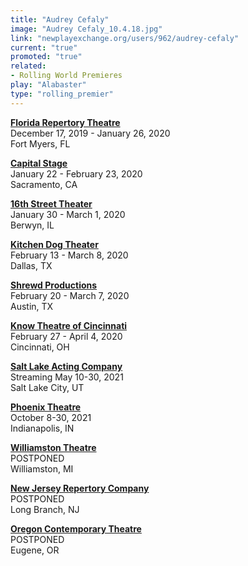 ```yaml
---
title: "Audrey Cefaly"
image: "Audrey Cefaly_10.4.18.jpg"
link: "newplayexchange.org/users/962/audrey-cefaly"
current: "true"
promoted: "true"
related:
- Rolling World Premieres
play: "Alabaster"
type: "rolling_premier"
---
```


[**Florida Repertory Theatre**](https://www.floridarep.org/the-season/alabaster/)\
December 17, 2019 - January 26, 2020\
Fort Myers, FL

[**Capital Stage**](https://capstage.org/alabaster/)\
January 22 - February 23, 2020\
Sacramento, CA

[**16th Street Theater**](https://16thstreettheater.org/season-thirteen-2020/)\
January 30 - March 1, 2020\
Berwyn, IL

[**Kitchen Dog Theater**](https://www.kitchendogtheater.org/alabaster)\
February 13 - March 8, 2020\
Dallas, TX

[**Shrewd Productions**](http://www.shrewdproductions.com/home)\
February 20 - March 7, 2020\
Austin, TX

[**Know Theatre of Cincinnati**](https://knowtheatre.com/season-22/alabaster/)\
February 27 - April 4, 2020\
Cincinnati, OH

[**Salt Lake Acting Company**](https://www.saltlakeactingcompany.org/)\
Streaming May 10-30, 2021\
Salt Lake City, UT

[**Phoenix Theatre**](https://www.phoenixtheatre.org/201920-phoenix-theatre-season/2020/3/1/alabaster)\
October 8-30, 2021\
Indianapolis, IN

[**Williamston Theatre**](http://www.williamstontheatre.org/alabaster)\
POSTPONED\
Williamston, MI

[**New Jersey Repertory Company**](http://www.njrep.org/index.htm)\
POSTPONED\
Long Branch, NJ

[**Oregon Contemporary Theatre**](https://www.octheatre.org/)\
POSTPONED\
Eugene, OR
